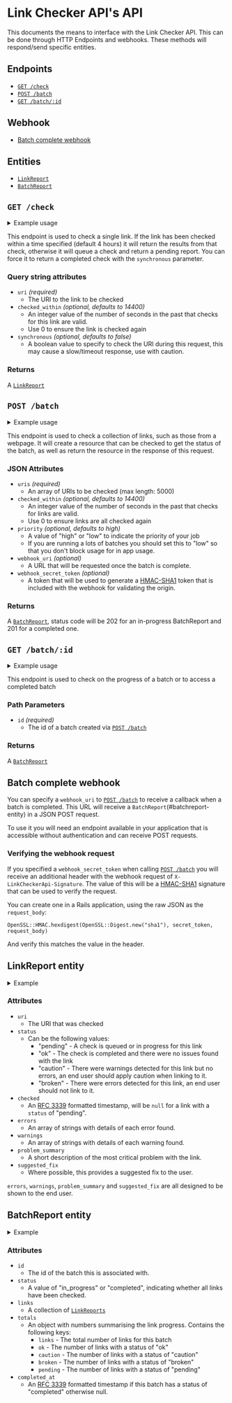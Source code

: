 # Link Checker API's API

This documents the means to interface with the Link Checker API. This can be
done through HTTP Endpoints and webhooks. These methods will respond/send
specific entities.

## Endpoints

- [`GET /check`](#get-check)
- [`POST /batch`](#post-batch)
- [`GET /batch/:id`](#get-batchid)

## Webhook

- [Batch complete webhook](#batch-complete-webhook)

## Entities

- [`LinkReport`](#linkreport-entity)
- [`BatchReport`](#batchreport-entity)

## `GET /check`

<details>
  <summary>Example usage</summary>

```
$ curl -s http://link-checker-api.dev.gov.uk/check\?uri\=https%3A%2F%2Fwww.gov.uk%2F | jq
{
  "uri": "https://www.gov.uk/",
  "status": "pending",
  "checked": null,
  "errors": [],
  "warnings": [],
  "problem_summary": null,
  "suggested_fix": null
}
```

```
$ curl -s http://link-checker-api.dev.gov.uk/check\?uri\=https%3A%2F%2Fwww.gov.uk%2F\&synchronous\=true | jq
{
  "uri": "https://www.gov.uk/",
  "status": "ok",
  "checked": "2017-04-12T18:47:16Z",
  "errors": [],
  "warnings": [],
  "problem_summary": null,
  "suggested_fix": null
}
```

</details>

This endpoint is used to check a single link. If the link has been checked
within a time specified (default 4 hours) it will return the results from
that check, otherwise it will queue a check and return a pending report. You
can force it to return a completed check with the `synchronous` parameter.

### Query string attributes

- `uri` *(required)*
  - The URI to the link to be checked
- `checked_within` *(optional, defaults to 14400)*
  - An integer value of the number of seconds in the past that checks for this
    link are valid.
  - Use 0 to ensure the link is checked again
- `synchronous` *(optional, defaults to false)*
  - A boolean value to specify to check the URI during this request, this may
    cause a slow/timeout response, use with caution.

### Returns

A [`LinkReport`](#linkreport-entity)

## `POST /batch`

<details>
  <summary>Example usage</summary>

```
$ curl -s -H "Content-Type: application/json" -X POST -d '{"uris": ["https://www.gov.uk/", "https://www.gov.uk/search", "https://www.gov.uk/404"], "webhook_uri": "http://my-awesome-micro.service/link-checker-callback", "webhook_secret_token": "AzfenrtbCBMqqta1WEh3BQgViXZQtEdXCxBQ1P9VKN4="}' http://link-checker-api.dev.gov.uk/batch | jq
{
  "id": 137125,
  "status": "in_progress",
  "links": [
    {
      "uri": "https://www.gov.uk/",
      "status": "ok",
      "checked": "2017-04-12T18:47:16Z",
      "errors": [],
      "warnings": [],
      "problem_summary": null,
      "suggested_fix": null
    },
    {
      "uri": "https://www.gov.uk/404",
      "status": "broken",
      "checked": "2017-04-12T16:30:39Z",
      "errors": [
        "Received 404 response from the server."
      ],
      "warnings": [],
      "problem_summary": "404 error (page not found)",
      "suggested_fix": ""
    },
    {
      "uri": "https://www.gov.uk/search",
      "status": "pending",
      "checked": null,
      "errors": [],
      "warnings": [],
      "problem_summary": null,
      "suggested_fix": null
    }
  ],
  "totals": {
    "links": 3,
    "ok": 1,
    "caution": 0,
    "broken": 1,
    "pending": 1
  },
  "completed_at": null
}
```

</details>

This endpoint is used to check a collection of links, such as those from a
webpage. It will create a resource that can be checked to get the status of
the batch, as well as return the resource in the response of this request.

### JSON Attributes

- `uris` *(required)*
  - An array of URIs to be checked (max length: 5000)
- `checked_within` *(optional, defaults to 14400)*
  - An integer value of the number of seconds in the past that checks for links
    are valid.
  - Use 0 to ensure links are all checked again
- `priority` *(optional, defaults to high)*
  - A value of "high" or "low" to indicate the priority of your job
  - If you are running a lots of batches you should set this to "low" so that
    you don't block usage for in app usage.
- `webhook_uri` *(optional)*
  - A URL that will be requested once the batch is complete.
- `webhook_secret_token` *(optional)*
  - A token that will be used to generate a [HMAC-SHA1][hmac-sha1] token that
    is included with the webhook for validating the origin.

### Returns

A [`BatchReport`](#batchreport-entity), status code will be 202 for an in-progress
BatchReport and 201 for a completed one.

## `GET /batch/:id`

<details>
  <summary>Example usage</summary>

```
$ curl -s http://link-checker-api.dev.gov.uk/batch/137125 | jq
{
  "id": 137125,
  "status": "completed",
  "links": [
    {
      "uri": "https://www.gov.uk/",
      "status": "ok",
      "checked": "2017-04-12T18:47:16Z",
      "errors": [],
      "warnings": [],
      "problem_summary": null,
      "suggested_fix": null
    },
    {
      "uri": "https://www.gov.uk/404",
      "status": "broken",
      "checked": "2017-04-12T16:30:39Z",
      "errors": [
        "Received 404 response from the server."
      ],
      "warnings": [],
      "problem_summary": "404 error (page not found)",
      "suggested_fix": ""
    },
    {
      "uri": "https://www.gov.uk/search",
      "status": "ok",
      "checked": "2017-04-12T18:55:29Z",
      "errors": [],
      "warnings": [],
      "problem_summary": null,
      "suggested_fix": null
    }
  ],
  "totals": {
    "links": 3,
    "ok": 2,
    "caution": 0,
    "broken": 1,
    "pending": 0
  },
  "completed_at": "2017-04-12T18:55:29Z"
}
```

</details>

This endpoint is used to check on the progress of a batch or to access
a completed batch

### Path Parameters

- `id` *(required)*
  - The id of a batch created via [`POST /batch`](#post-batch)

### Returns

A [`BatchReport`](#batchreport-entity)

## Batch complete webhook

You can specify a `webhook_uri` to [`POST /batch`](#post-batch) to receive a
callback when a batch is completed. This URL will receive a
`BatchReport`(#batchreport-entity) in a JSON POST request.

To use it you will need an endpoint available in your application that is
accessible without authentication and can receive POST requests.

### Verifying the webhook request

If you specified a `webhook_secret_token` when calling
[`POST /batch`](#post-batch) you will receive an additional header with the
webhook request of `X-LinkCheckerApi-Signature`. The value of this will be
a [HMAC-SHA1][hmac-sha1] signature that can be used to verify the request.

You can create one in a Rails application, using the raw JSON as the
`request_body`:

```
OpenSSL::HMAC.hexdigest(OpenSSL::Digest.new("sha1"), secret_token, request_body)
```

And verify this matches the value in the header.

## LinkReport entity

<details>
  <summary>Example</summary>

```
{
  "uri": "https://www.gov.uk/",
  "status": "ok",
  "checked": "2017-04-12T18:47:16Z",
  "errors": [],
  "warnings": [],
  "problem_summary": null,
  "suggested_fix": null
}
```

</details>

### Attributes

- `uri`
  - The URI that was checked
- `status`
  - Can be the following values:
    - "pending" - A check is queued or in progress for this link
    - "ok" - The check is completed and there were no issues found with the
      link
    - "caution" - There were warnings detected for this link but no errors, an
      end user should apply caution when linking to it.
    - "broken" - There were errors detected for this link, an end user should
      not link to it.
- `checked`
  - An [RFC 3339][rfc-3339] formatted timestamp, will be `null` for a link with a
    `status` of "pending".
- `errors`
  - An array of strings with details of each error found.
- `warnings`
  - An array of strings with details of each warning found.
- `problem_summary`
  - A short description of the most critical problem with the link.
- `suggested_fix`
  - Where possible, this provides a suggested fix to the user.

`errors`, `warnings`, `problem_summary` and `suggested_fix` are all designed to
be shown to the end user.

## BatchReport entity

<details>
  <summary>Example</summary>

```
{
  "id": 137125,
  "status": "completed",
  "links": [
    {
      "uri": "https://www.gov.uk/",
      "status": "ok",
      "checked": "2017-04-12T18:47:16Z",
      "errors": [],
      "warnings": [],
      "problem_summary": null,
      "suggested_fix": null
    },
    {
      "uri": "https://www.gov.uk/404",
      "status": "broken",
      "checked": "2017-04-12T16:30:39Z",
      "errors": [
        "Received 404 response from the server."
      ],
      "warnings": [],
      "problem_summary": "404 error (page not found)",
      "suggested_fix": ""
    },
    {
      "uri": "https://www.gov.uk/search",
      "status": "ok",
      "checked": "2017-04-12T18:55:29Z",
      "errors": [],
      "warnings": [],
      "problem_summary": null,
      "suggested_fix": null
    }
  ],
  "totals": {
    "links": 3,
    "ok": 2,
    "caution": 0,
    "broken": 1,
    "pending": 0
  },
  "completed_at": "2017-04-12T18:55:29Z"
}
```

</details>

### Attributes

- `id`
  - The id of the batch this is associated with.
- `status`
  - A value of "in_progress" or "completed", indicating whether all links have
    been checked.
- `links`
  - A collection of [`LinkReports`](#linkreport-entity)
- `totals`
  - An object with numbers summarising the link progress. Contains the
    following keys:
    - `links` - The total number of links for this batch
    - `ok` - The number of links with a status of "ok"
    - `caution` - The number of links with a status of "caution"
    - `broken` - The number of links with a status of "broken"
    - `pending` - The number of links with a status of "pending"
- `completed_at`
  - An [RFC 3339][rfc-3339] formatted timestamp if this batch has a status of
    "completed" otherwise null.

[hmac-sha1]: https://en.wikipedia.org/wiki/Hash-based_message_authentication_code
[rfc-3339]: https://www.ietf.org/rfc/rfc3339.txt
